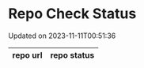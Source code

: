 # Repo Check Status

Updated on 2023-11-11T00:51:36

| repo url | repo status |
| -------- | -------- | 
